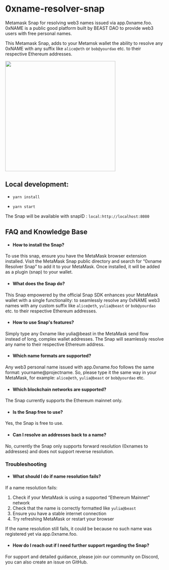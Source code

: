 # 0xname-resolver-snap

Metamask Snap for resolving web3 names issued via app.0xname.foo. 0xNAME is a public good platform built by BEAST DAO to provide web3 users with free personal names. 

This Metamask Snap, adds to your Metamsk wallet the ability to resolve any 0xNAME with any suffix like ```alice@eth``` or ```bob@yourdao``` etc. to their respective Ethereum addresses.

<img src= "https://github.com/user-attachments/assets/df9146f1-0fce-4cf3-9fba-28bf5769ef2a" height="350">


## Local development:

- ```yarn install```

- ```yarn start```

The Snap will be available with snapID : ```local:http://localhost:8080```

## FAQ and Knowledge Base

- #### How to install the Snap?
To use this snap, ensure you have the MetaMask browser extension installed. Visit the MetaMask Snap public directory and search for “0xname Resolver Snap” to add it to your MetaMask. Once installed, it will be added as a plugin (snap) to your wallet.
- #### What does the Snap do?
This Snap empowered by the official Snap SDK enhances your MetaMask wallet with a single functionality: to seamlessly resolve any 0xNAME web3 names with any custom suffix like ```alice@eth```, ```yulia@beast``` or ```bob@yourdao``` etc. to their respective Ethereum addresses.
- #### How to use Snap's features?
Simply type any 0xname like yulia@beast in the MetaMask send flow instead of long, complex wallet addresses. The Snap will seamlessly resolve any name to their respective Ethereum address.   
- #### Which name formats are supported?
Any web3 personal name issued with app.0xname.foo follows the same format: yourname@projectname. So, please type it the same way in your MetaMask, for example: ```alice@eth```, ```yulia@beast``` or ```bob@yourdao``` etc.
- #### Which blockchain networks are supported?
The Snap currently supports the Ethereum mainnet only.
- #### Is the Snap free to use?
Yes, the Snap is free to use.
- #### Can I resolve an addresses back to a name?
No, currently the Snap only supports forward resolution (0xnames to addresses) and does not support reverse resolution.

### Troubleshooting

- #### What should I do if name resolution fails?
If a name resolution fails:
1. Check if your MetaMask is using a supported “Ethereum Mainnet" network
2. Check that the name is correctly formatted like ```yulia@beast```
3. Ensure you have a stable internet connection
4. Try refreshing MetaMask or restart your browser

If the name resolution still fails, it could be because no such name was registered yet via app.0xname.foo.

- #### How do I reach out if I need further support regarding the Snap?
For support and detailed guidance, please join our community on Discord, you can also create an issue on GitHub.
